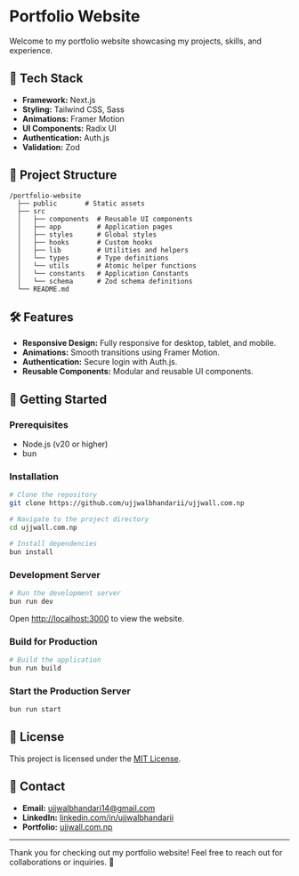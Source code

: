 # Portfolio Website

Welcome to my portfolio website showcasing my projects, skills, and experience.

## 🚀 Tech Stack

- **Framework:** Next.js
- **Styling:** Tailwind CSS, Sass
- **Animations:** Framer Motion
- **UI Components:** Radix UI
- **Authentication:** Auth.js
- **Validation:** Zod

## 📂 Project Structure

```
/portfolio-website
  ├── public       # Static assets
  ├── src
  │   ├── components  # Reusable UI components
  │   ├── app         # Application pages
  │   ├── styles      # Global styles
  │   ├── hooks       # Custom hooks
  │   ├── lib         # Utilities and helpers
  │   └── types       # Type definitions
  │   └── utils       # Atomic helper functions
  │   └── constants   # Application Constants
  │   └── schema      # Zod schema definitions
  └── README.md
```

## 🛠️ Features

- **Responsive Design:** Fully responsive for desktop, tablet, and mobile.
- **Animations:** Smooth transitions using Framer Motion.
- **Authentication:** Secure login with Auth.js.
- **Reusable Components:** Modular and reusable UI components.

## 🚀 Getting Started

### Prerequisites

- Node.js (v20 or higher)
- bun

### Installation

```bash
# Clone the repository
git clone https://github.com/ujjwalbhandarii/ujjwall.com.np

# Navigate to the project directory
cd ujjwall.com.np

# Install dependencies
bun install

```

### Development Server

```bash
# Run the development server
bun run dev
```

Open [http://localhost:3000](http://localhost:3000) to view the website.

### Build for Production

```bash
# Build the application
bun run build
```

### Start the Production Server

```bash
bun run start
```

## 📄 License

This project is licensed under the [MIT License](LICENSE).

## 🤝 Contact

- **Email:** ujjwalbhandari14@gmail.com
- **LinkedIn:** [linkedin.com/in/ujjwalbhandarii](https://www.linkedin.com/in/ujjwalbhandarii/)
- **Portfolio:** [ujjwall.com.np](https://www.ujjwall.com.np/)

---

Thank you for checking out my portfolio website! Feel free to reach out for collaborations or inquiries. 🚀
